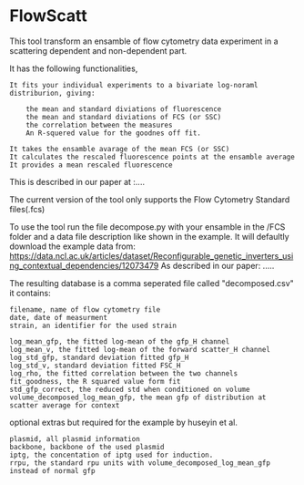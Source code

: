 # FlowScatt
This tool transform an ensamble of flow cytometry data experiment in a scattering dependent and non-dependent part.


It has the following functionalities,

    It fits your individual experiments to a bivariate log-noraml distriburion, giving:
    
        the mean and standard diviations of fluorescence 
        the mean and standard diviations of FCS (or SSC) 
        the correlation between the measures
        An R-squered value for the goodnes off fit.
        
    It takes the ensamble avarage of the mean FCS (or SSC) 
    It calculates the rescaled fluorescence points at the ensamble average
    It provides a mean rescaled fluorescence

This is described in our paper at :....


The current version of the tool only supports the Flow Cytometry Standard files(.fcs) 

To use the tool run the file decompose.py with your ensamble in the /FCS folder and a data file description like shown in the example.
It will defaultly download the example data from:
https://data.ncl.ac.uk/articles/dataset/Reconfigurable_genetic_inverters_using_contextual_dependencies/12073479
As described in our paper: .....

The resulting database is a comma seperated file called "decomposed.csv" it contains:

    filename, name of flow cytometry file
    date, date of measurment
    strain, an identifier for the used strain

    log_mean_gfp, the fitted log-mean of the gfp_H channel
    log_mean_v, the fitted log-mean of the forward scatter_H channel
    log_std_gfp, standard deviation fitted gfp_H
    log_std_v, standard deviation fitted FSC_H
    log_rho, the fitted correlation between the two channels
    fit_goodness, the R squared value form fit
    std_gfp_correct, the reduced std when conditioned on volume
    volume_decomposed_log_mean_gfp, the mean gfp of distribution at scatter average for context

optional extras but required for the example by huseyin et al.

    plasmid, all plasmid information
    backbone, backbone of the used plasmid
    iptg, the concentation of iptg used for induction.
    rrpu, the standard rpu units with volume_decomposed_log_mean_gfp instead of normal gfp


